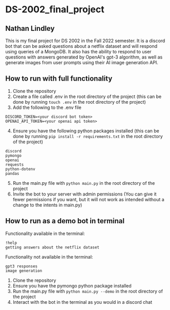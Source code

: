 # DS-2002_final_project
## Nathan Lindley

This is my final project for DS 2002 in the Fall 2022 semester. It is a discord bot that can be asked questions about a netflix dataset and will respond using queries of a MongoDB. It also has the ability to respond to user questions with answers generated by OpenAI's gpt-3 algorithm, as well as generate images from user prompts using their AI image generation API.

## How to run with full functionality
1. Clone the repository
2. Create a file called .env in the root directory of the project (this can be done by running `touch .env` in the root directory of the project)
3. Add the following to the .env file
```
DISCORD_TOKEN=<your discord bot token>
OPENAI_API_TOKEN=<your openai api token>
```
4. Ensure you have the following python packages installed (this can be done by running `pip install -r requirements.txt` in the root directory of the project)
```
discord
pymongo
openai
requests
python-dotenv
pandas
```
5. Run the main.py file with `python main.py` in the root directory of the project
6. Invite the bot to your server with admin permissions (You can give it fewer permissions if you want, but it will not work as intended without a change to the intents in main.py)

## How to run as a demo bot in terminal
Functionality available in the terminal:
```
!help
getting answers about the netflix dataset
```
Functionality not available in the terminal:
```
gpt3 responses
image generation
```
1. Clone the repository
2. Ensure you have the pymongo python package installed
3. Run the main.py file with `python main.py --demo` in the root directory of the project
4. Interact with the bot in the terminal as you would in a discord chat